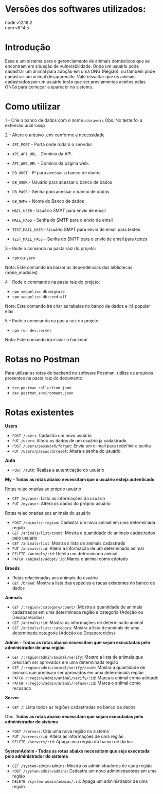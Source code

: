 # Versões dos softwares utilizados:
  node v12.18.2  
  npm v6.14.5

# Introdução
  Esse e um sistema para o gerenciamento de animais domésticos que se encontram em situação de vulnerabilidade. Onde um usuário pode cadastrar um animal para adoção em uma ONG (Região), ou também pode cadastrar um animal desaparecido. Vale ressaltar que os animais cadastrados por um usuário terão que ser previamentes aceitos pelas ONGs para começar a aparecer no sistema.

# Como utilizar
1 -  Crie o banco de dados com o nome ``adoraveis``
  Obs: No teste foi a extensão uuid-ossp


2 - Altere o arquivo .env conforme a necessidade
  - ```API_PORT``` - Porta onde rodará o servidor.
  - ```API_API_URL``` - Domínio da API.
  - ```API_WEB_URL``` - Domínio da página web.

  - ```DB_HOST``` - IP para acessar o banco de dados
  - ```DB_USER``` - Usuário para acessar o banco de dados
  - ```DB_PASS``` - Senha para acessar o banco de dados
  - ```DB_NAME``` - Nome do Banco de dados

  - ```MAIL_USER``` - Usuário SMPT para envio de email
  - ```MAIL_PASS``` - Senha do SMTP para o envio de email

  - ```TEST_MAIL_USER``` - Usuário SMPT para envio de email para testes
  - ```TEST_MAIL_PASS``` - Senha do SMTP para o envio de email para testes


3 - Rode o comando na pasta raiz do projeto:
  - ```npm```  ou ```yarn```

  Nota: Este comando irá baixar as dependências das bibliotecas (node_modules)


4 - Rode o commando na pasta raiz do projeto:
  - ```npm sequelize db:migrate```
  - ```npm sequelize db:seed:all```

  Nota: Este comando irá criar as tabelas no banco de dados e irá popular elas


5 - Rode o commando na pasta raiz do projeto:
  - ```npm run dev:server```

  Nota: Este comando irá iniciar o backend


# Rotas no Postman

Para utilizar as rotas do backend no software Postman, utilize os arquivos presentes na pasta raiz do documento:
  - ```dev.postman_collection.json```
  - ```dev.postman_environment.json```

# Rotas existentes
  **Users**
  - ```POST /users```: Cadastra um novo usuário
  - ```PUT /users```: Altera os dados de um usuário ja cadastrado
  - ```POST /users/password/forget```: Envia um e-mail para redefinir a senha
  - ```PUT /users/password/reset```: Altera a senha do usuário

  **Auth**
  - ```POST /auth```: Realiza a autenticação do usuário

  **My - Todas as rotas abaixo necessitam que o usuário esteja autenticado**

  Rotas relacionadas ao próprio usuário
  - ```GET /my/user```: Lista as informações do usuário
  - ```PUT /my/user```: Altera os dados do próprio usuário

  Rotas relacionadas aos animais do usuário
  - ```POST /animals/:region```: Cadastra um novo animal em uma determinada região
  - ```GET /animals/list/count```: Mostra a quantidade de animais cadastrados pelo usuário
  - ```GET /animals/list```:  Mostra a lista de animais cadastrado
  - ```PUT /animals/:id```: Altera a informação de um  determinado animal
  - ```DELETE /animals/:id```: Deleta um determinado animal
  - ```PATCH /animals/adopt/:id```: Marca o animal como adotado

  **Breeds**
  - Rotas relacionadas aos animais do usuário
  - ```GET /breed```: Mostra a lista das espécies e racas existentes no banco de dados

  **Animals**
  - ```GET /:region/:category/count/```: Mostra a quantidade de animais cadastrados em uma determinada região e categoria (Adoção ou Desaparecidos)
  - ```GET /animals/:id```: Mostra as informações de determinado animal
  - ```GET /animals/list/:category```:  Mostra a lista de animais de uma determinada categoria (Adoção ou Desaparecidos)

  **Admin - Todas as rotas abaixo necessitam que sejam executadas pelo administrador de uma região**
  - ```GET /:region/admin/animal/verify```: Mostra a lista de animais que precisam ser aprovados em uma determinada região
  - ```GET /:region/admin/animal/verify/count```: Mostra a quantidade de animais que precisam ser aprovados em uma determinada região
  - ```PATCH /:region/admin/animal/verify/:id```: Marca o animal como adotado
  - ```PATCH /:region/admin/animal/refuse/:id```: Marca o animal como recusado

  **Server**
  - ```GET /```: Lista todos as regiões cadastradas no banco de dados

  Obs: **Todas as rotas abaixo necessitam que sejam executadas pelo administrador do sistema**
  - ```POST /servers```: Cria uma nova região no sistema
  - ```PUT /servers/:id```: Altera as informações de uma região
  - ```DELETE /servers/:id```: Apaga uma região do banco de dados

  **SystemAdmin - Todas as rotas abaixo necessitam que seja executada pelo administrador do sistema**
  - ```GET /system-admin/admins```: Mostra os administradores de cada região
  - ```POST /system-admin/admins```: Cadastra um novo administradores em uma região
  - ```DELETE /system-admin/admins/:id```: Apaga um administrador de uma região



